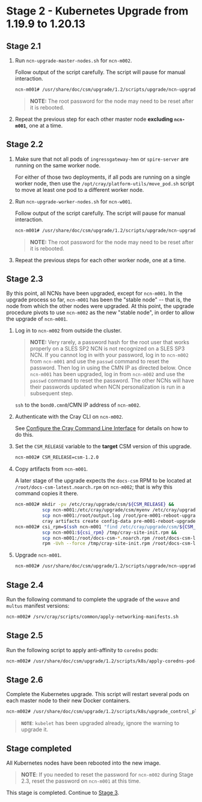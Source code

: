 # Stage 2 - Kubernetes Upgrade from 1.19.9 to 1.20.13

## Stage 2.1

1. Run `ncn-upgrade-master-nodes.sh` for `ncn-m002`.

   Follow output of the script carefully. The script will pause for manual interaction.

   ```bash
   ncn-m001# /usr/share/doc/csm/upgrade/1.2/scripts/upgrade/ncn-upgrade-master-nodes.sh ncn-m002
   ```

   > **NOTE:** The root password for the node may need to be reset after it is rebooted.

1. Repeat the previous step for each other master node **excluding `ncn-m001`**, one at a time.

## Stage 2.2

1. Make sure that not all pods of `ingressgateway-hmn` or `spire-server` are running on the same worker node.

   For either of those two deployments, if all pods are running on a single worker node, then use the
   `/opt/cray/platform-utils/move_pod.sh` script to move at least one pod to a different worker node.

1. Run `ncn-upgrade-worker-nodes.sh` for `ncn-w001`.

   Follow output of the script carefully. The script will pause for manual interaction.

   ```bash
   ncn-m001# /usr/share/doc/csm/upgrade/1.2/scripts/upgrade/ncn-upgrade-worker-nodes.sh ncn-w001
   ```

   > **NOTE:** The root password for the node may need to be reset after it is rebooted.

1. Repeat the previous steps for each other worker node, one at a time.

## Stage 2.3

By this point, all NCNs have been upgraded, except for `ncn-m001`. In the upgrade process so far, `ncn-m001`
has been the "stable node" -- that is, the node from which the other nodes were upgraded. At this point, the
upgrade procedure pivots to use `ncn-m002` as the new "stable node", in order to allow the upgrade of `ncn-m001`.

1. Log in to `ncn-m002` from outside the cluster.

    > **NOTE:** Very rarely, a password hash for the root user that works properly on a SLES SP2 NCN is
    not recognized on a SLES SP3 NCN. If you cannot log in with your password, log in to `ncn-m002` from
    `ncn-m001` and use the `passwd` command to reset the password. Then log in using the CMN IP as directed
    below. Once `ncn-m001` has been upgraded, log in from `ncn-m002` and use the `passwd` command to reset
    the password. The other NCNs will have their passwords updated when NCN personalization is run in a
    subsequent step.

   `ssh` to the `bond0.cmn0`/CMN IP address of `ncn-m002`.

1. Authenticate with the Cray CLI on `ncn-m002`.

   See [Configure the Cray Command Line Interface](../../operations/configure_cray_cli.md) for details on how to do this.

1. Set the `CSM_RELEASE` variable to the **target** CSM version of this upgrade.

   ```bash
   ncn-m002# CSM_RELEASE=csm-1.2.0
   ```

1. Copy artifacts from `ncn-m001`.

   A later stage of the upgrade expects the `docs-csm` RPM to be located at `/root/docs-csm-latest.noarch.rpm` on `ncn-m002`; that is why this command copies it there.

   ```bash
   ncn-m002# mkdir -pv /etc/cray/upgrade/csm/${CSM_RELEASE} &&
             scp ncn-m001:/etc/cray/upgrade/csm/myenv /etc/cray/upgrade/csm/myenv &&
             scp ncn-m001:/root/output.log /root/pre-m001-reboot-upgrade.log &&
             cray artifacts create config-data pre-m001-reboot-upgrade.log /root/pre-m001-reboot-upgrade.log
   ncn-m002# csi_rpm=$(ssh ncn-m001 "find /etc/cray/upgrade/csm/${CSM_RELEASE}/tarball/${CSM_RELEASE}/rpm/cray/csm/ -name 'cray-site-init*.rpm'") &&
             scp ncn-m001:${csi_rpm} /tmp/cray-site-init.rpm &&
             scp ncn-m001:/root/docs-csm-*.noarch.rpm /root/docs-csm-latest.noarch.rpm &&
             rpm -Uvh --force /tmp/cray-site-init.rpm /root/docs-csm-latest.noarch.rpm
   ```

1. Upgrade `ncn-m001`.

   ```bash
   ncn-m002# /usr/share/doc/csm/upgrade/1.2/scripts/upgrade/ncn-upgrade-master-nodes.sh ncn-m001
   ```

## Stage 2.4

Run the following command to complete the upgrade of the `weave` and `multus` manifest versions:

```bash
ncn-m002# /srv/cray/scripts/common/apply-networking-manifests.sh
```

## Stage 2.5

Run the following script to apply anti-affinity to `coredns` pods:

```bash
ncn-m002# /usr/share/doc/csm/upgrade/1.2/scripts/k8s/apply-coredns-pod-affinity.sh
```

## Stage 2.6

Complete the Kubernetes upgrade. This script will restart several pods on each master node to their new Docker containers.

```bash
ncn-m002# /usr/share/doc/csm/upgrade/1.2/scripts/k8s/upgrade_control_plane.sh
```

> **`NOTE`**: `kubelet` has been upgraded already, ignore the warning to upgrade it.

<a name="stage_completed"></a>

## Stage completed

All Kubernetes nodes have been rebooted into the new image.

> **NOTE**: If you needed to reset the password for `ncn-m002` during Stage 2.3, reset the password
on `ncn-m001` at this time.

This stage is completed. Continue to [Stage 3](Stage_3.md).

